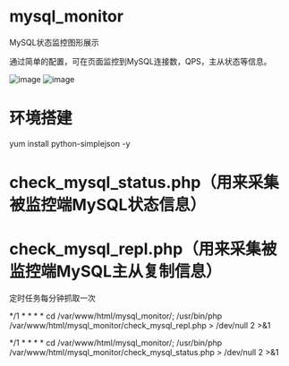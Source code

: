 # mysql_monitor
MySQL状态监控图形展示

通过简单的配置，可在页面监控到MySQL连接数，QPS，主从状态等信息。

![image](https://raw.githubusercontent.com/hcymysql/mysql_monitor/master/%E7%8A%B6%E6%80%81%E4%BF%A1%E6%81%AF.png)
![image](https://raw.githubusercontent.com/hcymysql/mysql_monitor/master/%E4%B8%BB%E4%BB%8E%E5%A4%8D%E5%88%B6.png)

# 环境搭建

yum install python-simplejson -y


# check_mysql_status.php（用来采集被监控端MySQL状态信息）
# check_mysql_repl.php（用来采集被监控端MySQL主从复制信息）

定时任务每分钟抓取一次

*/1 * * * * cd /var/www/html/mysql_monitor/; /usr/bin/php /var/www/html/mysql_monitor/check_mysql_repl.php > /dev/null 2 >&1

*/1 * * * * cd /var/www/html/mysql_monitor/; /usr/bin/php /var/www/html/mysql_monitor/check_mysql_status.php > /dev/null 2 >&1
